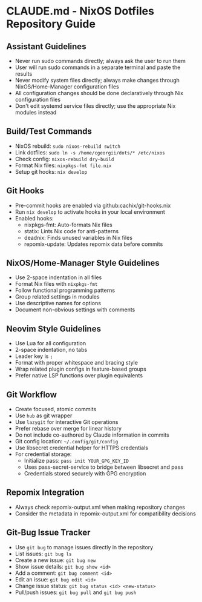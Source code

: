 # CLAUDE.md - NixOS Dotfiles Repository Guide

## Assistant Guidelines
- Never run sudo commands directly; always ask the user to run them
- User will run sudo commands in a separate terminal and paste the results
- Never modify system files directly; always make changes through NixOS/Home-Manager configuration files
- All configuration changes should be done declaratively through Nix configuration files
- Don't edit systemd service files directly; use the appropriate Nix modules instead

## Build/Test Commands
- NixOS rebuild: `sudo nixos-rebuild switch`
- Link dotfiles: `sudo ln -s /home/cgeorgii/dots/* /etc/nixos`
- Check config: `nixos-rebuild dry-build`
- Format Nix files: `nixpkgs-fmt file.nix`
- Setup git hooks: `nix develop`

## Git Hooks
- Pre-commit hooks are enabled via github:cachix/git-hooks.nix
- Run `nix develop` to activate hooks in your local environment
- Enabled hooks:
  - nixpkgs-fmt: Auto-formats Nix files
  - statix: Lints Nix code for anti-patterns
  - deadnix: Finds unused variables in Nix files
  - repomix-update: Updates repomix data before commits

## NixOS/Home-Manager Style Guidelines
- Use 2-space indentation in all files
- Format Nix files with `nixpkgs-fmt`
- Follow functional programming patterns
- Group related settings in modules
- Use descriptive names for options
- Document non-obvious settings with comments

## Neovim Style Guidelines
- Use Lua for all configuration
- 2-space indentation, no tabs
- Leader key is `;`
- Format with proper whitespace and bracing style
- Wrap related plugin configs in feature-based groups
- Prefer native LSP functions over plugin equivalents

## Git Workflow
- Create focused, atomic commits
- Use `hub` as git wrapper
- Use `lazygit` for interactive Git operations
- Prefer rebase over merge for linear history
- Do not include co-authored by Claude information in commits
- Git config location: `~/.config/git/config`
- Use libsecret credential helper for HTTPS credentials
- For credential storage:
  - Initialize pass: `pass init YOUR_GPG_KEY_ID`
  - Uses pass-secret-service to bridge between libsecret and pass
  - Credentials stored securely with GPG encryption

## Repomix Integration
- Always check repomix-output.xml when making repository changes
- Consider the metadata in repomix-output.xml for compatibility decisions

## Git-Bug Issue Tracker
- Use `git bug` to manage issues directly in the repository
- List issues: `git bug ls`
- Create a new issue: `git bug new`
- Show issue details: `git bug show <id>`
- Add a comment: `git bug comment <id>`
- Edit an issue: `git bug edit <id>`
- Change issue status: `git bug status <id> <new-status>`
- Pull/push issues: `git bug pull` and `git bug push`
